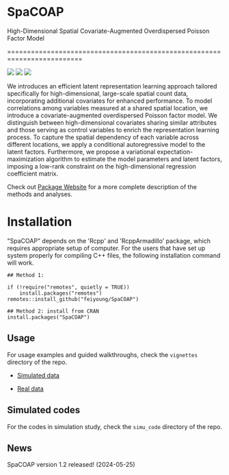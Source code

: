 # SpaCOAP
High-Dimensional Spatial Covariate-Augmented Overdispersed Poisson Factor Model

=========================================================================
<!-- badges: start -->

[![](https://www.r-pkg.org/badges/version-ago/SpaCOAP)](https://cran.r-project.org/package=SpaCOAP)
[![](https://cranlogs.r-pkg.org/badges/SpaCOAP?color=orange)](https://cran.r-project.org/package=SpaCOAP)
[![](https://cranlogs.r-pkg.org/badges/grand-total/SpaCOAP?color=orange)](https://cran.r-project.org/package=SpaCOAP)
<!-- badges: end -->


We introduces an efficient latent representation learning approach tailored specifically for high-dimensional, large-scale spatial count data, incorporating additional covariates for enhanced performance.
 To model correlations among variables measured at a shared spatial location, we introduce a covariate-augmented overdispersed Poisson factor model. We distinguish between high-dimensional covariates sharing similar attributes and those serving as control variables to enrich the representation learning process. To capture the spatial dependency of each variable across different locations, we apply a conditional autoregressive model to the latent factors. Furthermore, we propose a variational expectation-maximization algorithm to estimate the model parameters and latent factors, imposing a low-rank constraint on the high-dimensional regression coefficient matrix.



Check out  [Package Website](https://feiyoung.github.io/SpaCOAP/index.html) for a more complete description of the methods and analyses. 

# Installation
"SpaCOAP" depends on the 'Rcpp' and 'RcppArmadillo' package, which requires appropriate setup of computer. For the users that have set up system properly for compiling C++ files, the following installation command will work.
```{Rmd}
## Method 1:

if (!require("remotes", quietly = TRUE))
    install.packages("remotes")
remotes::install_github("feiyoung/SpaCOAP")

## Method 2: install from CRAN
install.packages("SpaCOAP")

```



## Usage
For usage examples and guided walkthroughs, check the `vignettes` directory of the repo. 

* [Simulated data](https://feiyoung.github.io/SpaCOAP/articles/simu.html)

* [Real data](https://feiyoung.github.io/SpaCOAP/articles/simu.html)

## Simulated codes
For the codes in simulation study, check the `simu_code` directory of the repo.


## News

SpaCOAP version 1.2 released! (2024-05-25) 


